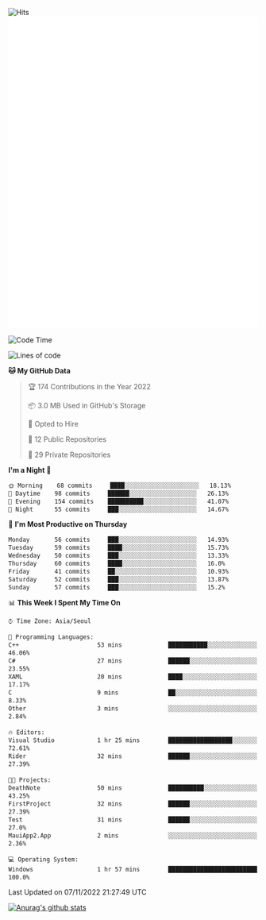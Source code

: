 ![Hits](https://hits.seeyoufarm.com/api/count/incr/badge.svg?url=https%3A%2F%2Fgithub.com%2Fkokose1234&count_bg=%2379C83D&title_bg=%23555555&icon=apple.svg&icon_color=%23E7E7E7&title=hits&edge_flat=false)
<br/>
![Metrics](https://github.com/kokose1234/kokose1234/blob/main/github-metrics.svg)

<!--START_SECTION:waka-->
![Code Time](http://img.shields.io/badge/Code%20Time-711%20hrs%2051%20mins-blue)

![Lines of code](https://img.shields.io/badge/From%20Hello%20World%20I%27ve%20Written-902%20Thousand%20lines%20of%20code-blue)

**🐱 My GitHub Data** 

> 🏆 174 Contributions in the Year 2022
 > 
> 📦 3.0 MB Used in GitHub's Storage 
 > 
> 💼 Opted to Hire
 > 
> 📜 12 Public Repositories 
 > 
> 🔑 29 Private Repositories  
 > 
**I'm a Night 🦉** 

```text
🌞 Morning    68 commits     ████░░░░░░░░░░░░░░░░░░░░░   18.13% 
🌆 Daytime    98 commits     ██████░░░░░░░░░░░░░░░░░░░   26.13% 
🌃 Evening    154 commits    ██████████░░░░░░░░░░░░░░░   41.07% 
🌙 Night      55 commits     ███░░░░░░░░░░░░░░░░░░░░░░   14.67%

```
📅 **I'm Most Productive on Thursday** 

```text
Monday       56 commits     ███░░░░░░░░░░░░░░░░░░░░░░   14.93% 
Tuesday      59 commits     ████░░░░░░░░░░░░░░░░░░░░░   15.73% 
Wednesday    50 commits     ███░░░░░░░░░░░░░░░░░░░░░░   13.33% 
Thursday     60 commits     ████░░░░░░░░░░░░░░░░░░░░░   16.0% 
Friday       41 commits     ██░░░░░░░░░░░░░░░░░░░░░░░   10.93% 
Saturday     52 commits     ███░░░░░░░░░░░░░░░░░░░░░░   13.87% 
Sunday       57 commits     ███░░░░░░░░░░░░░░░░░░░░░░   15.2%

```


📊 **This Week I Spent My Time On** 

```text
⌚︎ Time Zone: Asia/Seoul

💬 Programming Languages: 
C++                      53 mins             ███████████░░░░░░░░░░░░░░   46.06% 
C#                       27 mins             ██████░░░░░░░░░░░░░░░░░░░   23.55% 
XAML                     20 mins             ████░░░░░░░░░░░░░░░░░░░░░   17.17% 
C                        9 mins              ██░░░░░░░░░░░░░░░░░░░░░░░   8.33% 
Other                    3 mins              ░░░░░░░░░░░░░░░░░░░░░░░░░   2.84%

🔥 Editors: 
Visual Studio            1 hr 25 mins        ██████████████████░░░░░░░   72.61% 
Rider                    32 mins             ██████░░░░░░░░░░░░░░░░░░░   27.39%

🐱‍💻 Projects: 
DeathNote                50 mins             ██████████░░░░░░░░░░░░░░░   43.25% 
FirstProject             32 mins             ██████░░░░░░░░░░░░░░░░░░░   27.39% 
Test                     31 mins             ██████░░░░░░░░░░░░░░░░░░░   27.0% 
MauiApp2.App             2 mins              ░░░░░░░░░░░░░░░░░░░░░░░░░   2.36%

💻 Operating System: 
Windows                  1 hr 57 mins        █████████████████████████   100.0%

```


 Last Updated on 07/11/2022 21:27:49 UTC
<!--END_SECTION:waka-->

[![Anurag's github stats](https://github-readme-stats.vercel.app/api?username=kokose1234&theme=dracula)](https://github.com/anuraghazra/github-readme-stats)



	
